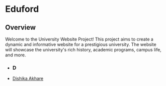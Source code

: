 ﻿# Eduford

## Overview

Welcome to the University Website Project! This project aims to create a dynamic and informative website for a prestigious university. The website will showcase the university's rich history, academic programs, campus life, and more.

- ### **D**
- [Dishika Akhare](https://github.com/Dishika-Akhare)

